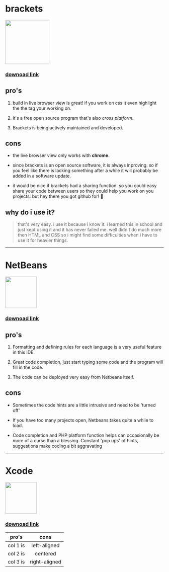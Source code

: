 

# brackets

<img src="https://upload.wikimedia.org/wikipedia/commons/thumb/4/4c/Brackets_Icon.svg/1200px-Brackets_Icon.svg.png" height="140"> 

### [downoad link](http://brackets.io/)



## pro's

1. build in live browser view is great! if you work on css it even highlight the the tag your working on. 

2. it's a free open source program that's also *cross platform*.

3. Brackets is being actively maintained and developed.


## cons

+ the live browser view only works with **chrome**.

+ since brackets is an open source software, it is always inproving. so if you feel like there is lacking something after a while it will probably be added in a software update.

+ it would be nice if brackets had a sharing function. so you could easy share your code between users so they could help you work on you projects. but hey there you got github for! :grimacing:

## why do i use it? 

> that's very easy. i use it because i know it. i learned this in school and just kept using it  and it has never failed me. well didn't do much more then HTML and CSS so i might find some difficulties when i have to use it for heavier things. 

*****

# NetBeans

<img src="https://logonoid.com/images/netbeans-logo.png" height="100">

### [downoad link](https://netbeans.org/downloads/8.2/)

## pro's

1. Formatting and defining rules for each language is a very useful feature in this IDE.

2. Great code completion, just start typing some code and the program will fill in the code.

3. The code can be deployed very easy from Netbeans itself.

## cons

+ Sometimes the code hints are a little intrusive and need to be 'turned off'

+ If you have too many projects open, Netbeans takes quite a while to load. 

+ Code completion and PHP platform function helps can occasionally be more of a curse than a blessing. Constant 'pop ups' of hints, suggestions make coding a bit aggravating

*****

# Xcode

<img src="https://developer.apple.com/assets/elements/icons/xcode6/Xcode6-128x128_2x.png" height="100">

### [downoad link](https://developer.apple.com/xcode/)

|   pro's  |      cons     |  
|----------|:-------------:|
| col 1 is |  left-aligned | 
| col 2 is |    centered   |   
| col 3 is | right-aligned |    